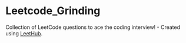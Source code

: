 # Leetcode_Grinding
Collection of LeetCode questions to ace the coding interview! - Created using [LeetHub](https://github.com/QasimWani/LeetHub).
